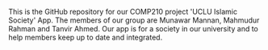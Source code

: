 This is the GitHub repository for our COMP210 project 'UCLU Islamic Society' App. 
The members of our group are Munawar Mannan, Mahmudur Rahman and Tanvir Ahmed.
Our app is for a society in our university and to help members keep up to date and integrated. 